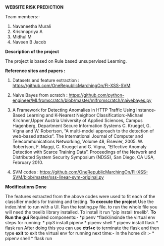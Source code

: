 __WEBSITE RISK PREDICTION__


Team members:-
1)	Navaneetha Murali
2)	Krishnapriya A
3) 	Midhul M
4)	Naveen B Jacob

__Description of the project__

The project is based on Rule based unsupervised Learning. 

__Reference sites and papers :__

1) Datasets and feature extraction : https://github.com/OneRepublicMarchingOn/FI-XSS-SVM

2) Naive Bayes from scratch : https://github.com/python-engineer/MLfromscratch/blob/master/mlfromscratch/naivebayes.py 

3) A Framework for Detecting Anomalies in HTTP Traffic Using Instance-Based Learning and K-Nearest Neighbor Classification:-Michael Kirchner,Upper Austria University of Applied Sciences, Campus Hagenberg, Department Secure Information Systems
C. Kruegel, G. Vigna and W. Robertson, “A multi-model approach to the detection of web-based attacks”. The International Journal of Computer and Telecommunications Networking, Volume 48, Elsevier, 2005.
W. Robertson, F. Maggi, C. Kruegel and G. Vigna, “Effective Anomaly
Detection with Scarce Training Data”. Proceedings of the Network and Distributed System Security Symposium (NDSS), San Diego, CA USA, February 2010.

4) SVM codes : https://github.com/OneRepublicMarchingOn/FI-XSS-SVM/blob/master/xss-linear-svm-original.py 

__Modifications Done__

The features extracted from the above codes were used to fit each of the classifier models for training and testing. 
__To execute the project__
Use the index.html to run with a UI.
Run the testing.py file.
to run the whole file you will need the treelib library installed. To install it run "pip install treelib".
__To Run the gui__
    Required components:-
        *pipenv
        *flask\\insinde the virtual env
        steps for running:
            * pip3 install pipenv
            * pipenv shell
            * pipenv install flask
            * flask run
            After doing this you can use __ctrl+c__ to terminate the flask and then type __exit__ to exit the virtual env
            for running next time:- 
                In the home dir :-
                    * pipenv shell
                    * flask run